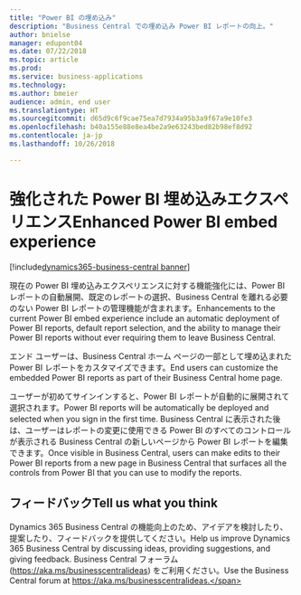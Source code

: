 ```yaml
---
title: "Power BI の埋め込み"
description: "Business Central での埋め込み Power BI レポートの向上。"
author: bnielse
manager: edupont04
ms.date: 07/22/2018
ms.topic: article
ms.prod: 
ms.service: business-applications
ms.technology: 
ms.author: bmeier
audience: admin, end user
ms.translationtype: HT
ms.sourcegitcommit: d65d9c6f9cae75ea7d7934a95b3a9f67a9e10fe3
ms.openlocfilehash: b40a155e88e8ea4be2a9e63243bed82b98ef8d92
ms.contentlocale: ja-jp
ms.lasthandoff: 10/26/2018

---
```


# <a name="enhanced-power-bi-embed-experience"></a><span data-ttu-id="d6e0d-103">強化された Power BI 埋め込みエクスペリエンス</span><span class="sxs-lookup"><span data-stu-id="d6e0d-103">Enhanced Power BI embed experience</span></span>

[!include[dynamics365-business-central banner](../includes/dynamics365-business-central.md)]



<span data-ttu-id="d6e0d-104">現在の Power BI 埋め込みエクスペリエンスに対する機能強化には、Power BI レポートの自動展開、既定のレポートの選択、Business Central を離れる必要のない Power BI レポートの管理機能が含まれます。</span><span class="sxs-lookup"><span data-stu-id="d6e0d-104">Enhancements to the current Power BI embed experience include an automatic deployment of Power BI reports, default report selection, and the ability to manage their Power BI reports without ever requiring them to leave Business Central.</span></span>

<span data-ttu-id="d6e0d-105">エンド ユーザーは、Business Central ホーム ページの一部として埋め込まれた Power BI レポートをカスタマイズできます。</span><span class="sxs-lookup"><span data-stu-id="d6e0d-105">End users can customize the embedded Power BI reports as part of their Business Central home page.</span></span>  

<span data-ttu-id="d6e0d-106">ユーザーが初めてサインインすると、Power BI レポートが自動的に展開されて選択されます。</span><span class="sxs-lookup"><span data-stu-id="d6e0d-106">Power BI reports will be automatically be deployed and selected when you sign in the first time.</span></span> <span data-ttu-id="d6e0d-107">Business Central に表示された後は、ユーザーはレポートの変更に使用できる Power BI のすべてのコントロールが表示される Business Central の新しいページから Power BI レポートを編集できます。</span><span class="sxs-lookup"><span data-stu-id="d6e0d-107">Once visible in Business Central, users can make edits to their Power BI reports from a new page in Business Central that surfaces all the controls from Power BI that you can use to modify the reports.</span></span>

<!--
### Who uses this feature
End users, admins
## Status
### Availability
Cloud, On-premises, Hybrid
### Regional availability
No regional restrictions. All Dynamics 365 Business Central supported markets.
-->

## <a name="tell-us-what-you-think"></a><span data-ttu-id="d6e0d-108">フィードバック</span><span class="sxs-lookup"><span data-stu-id="d6e0d-108">Tell us what you think</span></span>
<span data-ttu-id="d6e0d-109">Dynamics 365 Business Central の機能向上のため、アイデアを検討したり、提案したり、フィードバックを提供してください。</span><span class="sxs-lookup"><span data-stu-id="d6e0d-109">Help us improve Dynamics 365 Business Central by discussing ideas, providing suggestions, and giving feedback.</span></span> <span data-ttu-id="d6e0d-110">Business Central フォーラム (https://aka.ms/businesscentralideas) をご利用ください。</span><span class="sxs-lookup"><span data-stu-id="d6e0d-110">Use the Business Central forum at https://aka.ms/businesscentralideas.</span></span>

